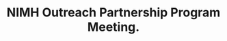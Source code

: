 ---
title: "NIMH Outreach Partnership Program Meeting."
project_id: 
date: 
conference_id: ""
presenters:
   - peter_bandettini
summary: "<p>NIMH Outreach Partnership Program Meeting.</p>"
file: /assets/presentations/T145.ppt
filename: T145.ppt
layout: presentation
---